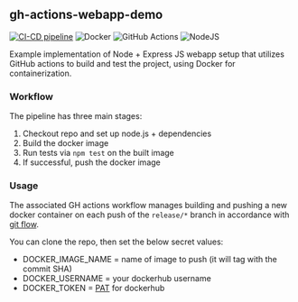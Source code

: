 ## gh-actions-webapp-demo 

[![CI-CD pipeline](https://github.com/wood-brandon/devops-demo-project/workflows/CI/badge.svg)](https://github.com/wood-brandon/devops-demo-project/actions/workflows/ci-cd-pipeline.yml)  ![Docker](https://img.shields.io/badge/docker-%230db7ed.svg?style=plastic&logo=docker&logoColor=white) ![GitHub Actions](https://img.shields.io/badge/github%20actions-%232671E5.svg?style=plastic&logo=githubactions&logoColor=white) ![NodeJS](https://img.shields.io/badge/node.js-6DA55F?style=plastic&logo=node.js&logoColor=white)

Example implementation of Node + Express JS webapp setup that utilizes GitHub actions to build and test the project, using Docker for containerization.

### Workflow

The pipeline has three main stages:
  1. Checkout repo and set up node.js + dependencies
  2. Build the docker image
  3. Run tests via `npm test` on the built image
  4. If successful, push the docker image

### Usage

The associated GH actions workflow manages building and pushing a new docker container on each push of the `release/*` branch in accordance with [git flow](https://datasift.github.io/gitflow/IntroducingGitFlow.html).

You can clone the repo, then set the below secret values:
  - DOCKER_IMAGE_NAME = name of image to push (it will tag with the commit SHA)
  - DOCKER_USERNAME  = your dockerhub username
  - DOCKER_TOKEN = [PAT](https://docs.docker.com/security/for-developers/access-tokens/) for dockerhub
